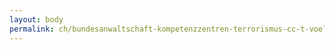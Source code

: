 ```yaml
---
layout: body
permalink: ch/bundesanwaltschaft-kompetenzzentren-terrorismus-cc-t-voelkerstrafrecht-cc-v-buero-3/
---
```


